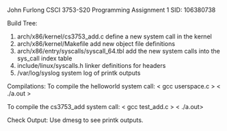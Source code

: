 John Furlong
CSCI 3753-S20
Programming Assignment 1
SID: 106380738

Build Tree:
1)  arch/x86/kernel/cs3753_add.c
	define a new system call in the kernel
2) arch/x86/kernel/Makefile
	add new object file definitions
3) arch/x86/entry/syscalls/syscall_64.tbl
	add the new system calls into the sys_call index table
4) include/linux/syscalls.h
	linker definitions for headers
5) /var/log/syslog
	system log of printk outputs

Compilations:
To compile the helloworld system call:
	< gcc userspace.c >
	< ./a.out >

To compile the cs3753_add system call:
	< gcc test_add.c >
	< ./a.out>

Check Output:
Use dmesg to see printk outputs.